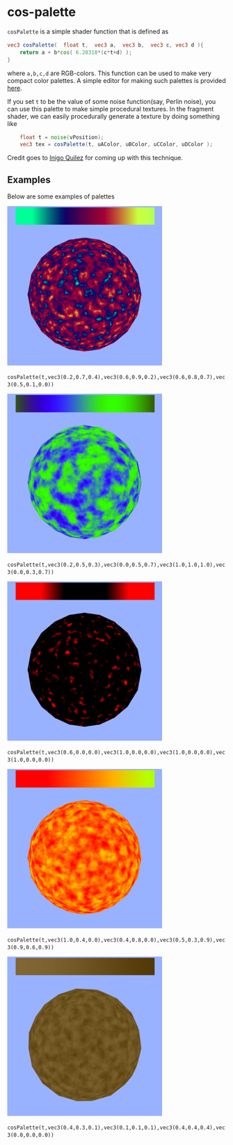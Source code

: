 # cos-palette

`cosPalette` is a simple shader function that is defined as

```glsl
vec3 cosPalette(  float t,  vec3 a,  vec3 b,  vec3 c, vec3 d ){
    return a + b*cos( 6.28318*(c*t+d) );
}
```

where `a,b,c,d` are RGB-colors. This function can be used to make very compact color palettes.
A simple editor for making such palettes is provided [here]().

If you set `t` to be the value of some noise function(say, Perlin noise), you can use this
palette to make simple procedural textures. In the fragment shader, we can easily
procedurally generate a texture by doing something like

```glsl
    float t = noise(vPosition);
    vec3 tex = cosPalette(t, uAColor, uBColor, uCColor, uDColor );
```

Credit goes to [Inigo Quilez](http://www.iquilezles.org/www/articles/palettes/palettes.htm) for coming up with this technique.

## Examples

Below are some examples of palettes

<img src="images/f.png" width="356" height="366" />

`cosPalette(t,vec3(0.2,0.7,0.4),vec3(0.6,0.9,0.2),vec3(0.6,0.8,0.7),vec3(0.5,0.1,0.0))`


<img src="images/g.png" width="356" height="366" />

`cosPalette(t,vec3(0.2,0.5,0.3),vec3(0.0,0.5,0.7),vec3(1.0,1.0,1.0),vec3(0.0,0.3,0.7))`


<img src="images/h.png" width="356" height="366" />

`cosPalette(t,vec3(0.6,0.0,0.0),vec3(1.0,0.0,0.0),vec3(1.0,0.0,0.0),vec3(1.0,0.0,0.0))`


<img src="images/j.png" width="356" height="366" />

`cosPalette(t,vec3(1.0,0.4,0.0),vec3(0.4,0.8,0.0),vec3(0.5,0.3,0.9),vec3(0.9,0.6,0.9))`


<img src="images/l.png" width="356" height="366" />

`cosPalette(t,vec3(0.4,0.3,0.1),vec3(0.1,0.1,0.1),vec3(0.4,0.4,0.4),vec3(0.0,0.0,0.0))`


